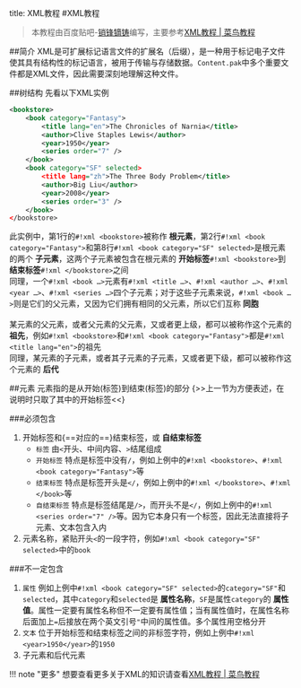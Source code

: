 title: XML教程
#XML教程

>本教程由百度贴吧-<a href="http://tieba.baidu.com/home/main/?un=销锋镝铸" target="_blank">销锋镝铸</a>编写，主要参考<a href="http://www.runoob.com/xml/xml-tutorial.html" target="_blank">XML教程 | 菜鸟教程</a>

##简介
XML是可扩展标记语言文件的扩展名（后缀），是一种用于标记电子文件使其具有结构性的标记语言，被用于传输与存储数据。`Content.pak`中多个重要文件都是XML文件，因此需要深刻地理解这种文件。

##树结构
先看以下XML实例
```xml linenums="1"
<bookstore>
	<book category="Fantasy">
		<title lang="en">The Chronicles of Narnia</title>
		<author>Clive Staples Lewis</author>
		<year>1950</year>
		<series order="7" />
	</book>
	<book category="SF" selected>
		<title lang="zh">The Three Body Problem</title>
		<author>Big Liu</author>
		<year>2008</year>
		<series order="3" />
	</book>
</bookstore>
```
此实例中，第1行的`#!xml <bookstore>`被称作 **根元素**，第2行`#!xml <book category="Fantasy">`和第8行`#!xml <book category="SF" selected>`是根元素的两个 **子元素**，这两个子元素被包含在根元素的 **开始标签**`#!xml <bookstore>`到 **结束标签**`#!xml </bookstore>`之间  
同理，一个`#!xml <book …>`元素有`#!xml <title …>`、`#!xml <author …>`、`#!xml <year …>`、`#!xml <series …>`四个子元素；对于这些子元素来说，`#!xml <book …>`则是它们的父元素，又因为它们拥有相同的父元素，所以它们互称 **同胞**  
<br />
某元素的父元素，或者父元素的父元素，又或者更上级，都可以被称作这个元素的 **祖先**，例如`#!xml <bookstore>`和`#!xml <book category="Fantasy">`都是`#!xml <title lang="en">`的祖先  
同理，某元素的子元素，或者其子元素的子元素，又或者更下级，都可以被称作这个元素的 **后代**

##元素
元素指的是从开始(标签)到结束(标签)的部分 {>>上一节为方便表述，在说明时只取了其中的开始标签<<}

###必须包含
1. 开始标签和{==对应的==}结束标签，或 **自结束标签**
    * `标签` 由<code class="codehilite"><span class="nt">&lt;</span></code>开头、中间内容、<code class="codehilite"><span class="nt">&gt;</span></code>结尾组成
    * `开始标签` 特点是标签中没有<code class="codehilite"><span class="nt">/</span></code>，例如上例中的`#!xml <bookstore>`、`#!xml <book category="Fantasy">`等
    * `结束标签` 特点是标签开头是<code class="codehilite"><span class="nt">&lt;/</span></code>，例如上例中的`#!xml </bookstore>`、`#!xml </book>`等
    * `自结束标签` 特点是标签结尾是<code class="codehilite"><span class="nt">/&gt;</span></code>，而开头不是<code class="codehilite"><span class="nt">&lt;/</span></code>，例如上例中的`#!xml <series order="7" />`等。因为它本身只有一个标签，因此无法直接将子元素、文本包含入内
2. 元素名称，紧贴开头<code class="codehilite"><span class="nt">&lt;</span></code>的一段字符，例如`#!xml <book category="SF" selected>`中的<code class="codehilite"><span class="nt">book</span></code>

###不一定包含
1. `属性` 例如上例中`#!xml <book category="SF" selected>`的<code class="codehilite"><span class="na">category=</span><span class="s">&quot;SF&quot;</span></code>和<code class="codehilite"><span class="err">selected</span></code>，其中<code class="codehilite"><span class="na">category</span></code>和<code class="codehilite"><span class="err">selected</span></code>是 **属性名称**，<code class="codehilite"><span class="s">SF</span></code>是属性<code class="codehilite"><span class="na">category</span></code>的 **属性值**。属性一定要有属性名称但不一定要有属性值；当有属性值时，在属性名称后面加上<code class="codehilite"><span class="na">=</span></code>后接放在两个英文引号<code class="codehilite"><span class="s">"</span></code>中间的属性值。多个属性用空格分开
2. `文本` 位于开始标签和结束标签之间的非标签字符，例如上例中`#!xml <year>1950</year>`的`1950`
3. 子元素和后代元素

!!! note "更多"
    想要查看更多关于XML的知识请查看<a href="http://www.runoob.com/xml/xml-tutorial.html" target="_blank">XML教程 | 菜鸟教程</a>